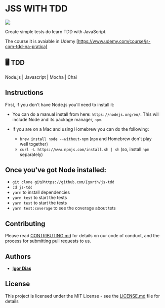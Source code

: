 # JSS WITH TDD
![](https://img.shields.io/github/license/Igorth/js-tdd)

Create simple tests do learn TDD with JavaScript.

The course it is avaiable in Udemy [https://www.udemy.com/course/js-com-tdd-na-pratica]

## 🖥 TDD
Node.js | Javascript | Mocha | Chai

## Instructions

First, if you don't have Node.js you'll need to install it:
* You can do a manual install from here: `https://nodejs.org/en/`. This will include Node and its package manager, `npm`.

* If you are on a Mac and using Homebrew you can do the following:
  + `brew install node --without-npm` (`npm` and Homebrew don't play well together)
  + `curl -L https://www.npmjs.com/install.sh | sh` (so, install `npm` separately)

## Once you've got Node installed:
* `git clone git@https://github.com/Igorth/js-tdd`
* `cd js-tdd`
* `yarn` to install dependencies
* `yarn test` to start the tests
* `yarn test` to start the tests
* `yarn test:coverage` to see the coverage about tets

## Contributing

Please read [CONTRIBUTING.md](https://github.com/Igorth/js-tdd/blob/master/CONTRIBUTING.md) for details on our code of conduct, and the process for submitting pull requests to us.

## Authors

* [**Igor Dias**](https://www.linkedin.com/in/igordiasth/)

## License

This project is licensed under the MIT License - see the [LICENSE.md](LICENSE.md) file for details
